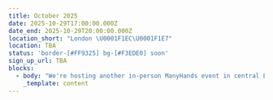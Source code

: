```yaml
---
title: October 2025
date: 2025-10-29T17:00:00.000Z
date_end: 2025-10-29T20:00:00.000Z
location_short: "London \U0001F1EC\U0001F1E7"
location: TBA
status: 'border-[#FF9325] bg-[#F3EDE0] soon'
sign_up_url: TBA
blocks:
  - body: "We're hosting another in-person ManyHands event in central London and we'd love to see you there.\U0001F918\n\nOur ManyHands October 2025 edition is brought to you by Digital Product People!\n\nWith our randomiser spinning up a unique product challenge on the night and speakers on board to spark inspiration, you're guaranteed a fun & creative evening! \U0001F64C\n\nGet ready to connect, learn, and collaborate with like-minded digital product enthusiasts. Network with likeminded pros, explore fun product challenges, and join our community of experts.\n\nWe'll provide great talks, hot pizza and cold drinks. What more would you like?!\n\nSee you there!\n"
    _template: content
---
```


